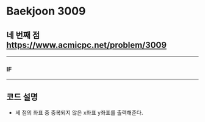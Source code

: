 Baekjoon 3009
=============
네 번째 점  <https://www.acmicpc.net/problem/3009>
---------------
- - -
### IF
- - -
## 코드 설명
- 세 점의 좌표 중 중복되지 않은 x좌표 y좌표를 출력해준다.
